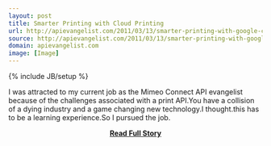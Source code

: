 ```yaml
---
layout: post
title: Smarter Printing with Cloud Printing
url: http://apievangelist.com/2011/03/13/smarter-printing-with-google-cloud-print/
source: http://apievangelist.com/2011/03/13/smarter-printing-with-google-cloud-print/
domain: apievangelist.com
image: [Image]
---
```

{% include JB/setup %}<p>I was attracted to my current job as the Mimeo Connect API evangelist because of the challenges associated with a print API.You have a collision of a dying industry and a game changing new technology.I thought.this has to be a learning experience.So I pursued the job.</p>
<center><p><a href="http://apievangelist.com/2011/03/13/smarter-printing-with-google-cloud-print/" style='padding:25px; font-sze:18px; font-weight: bold;'>Read Full Story</a></p></center>
